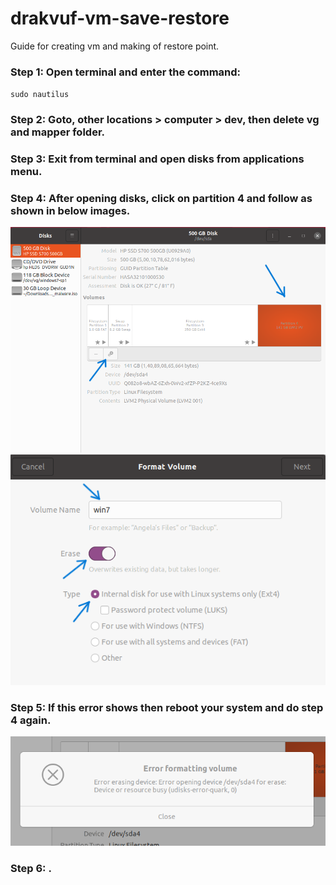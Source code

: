 # drakvuf-vm-save-restore
Guide for creating vm and making of restore point.

### Step 1: Open terminal and enter the command:
 `sudo nautilus`

 ### Step 2: Goto, other locations > computer > dev, then delete vg and mapper folder.

 ### Step 3: Exit from terminal and open disks from applications menu.

 ### Step 4: After opening disks, click on partition 4 and follow as shown in below images.

 <img title="Image 1" alt="Disks" src="/images/disks.png">

 <img title="Image 2" alt="disks2" src="/images/disks2.png">

 ### Step 5: If this error shows then reboot your system and do step 4 again.

 <img title="Image 3" alt="Disks" src="/images/error.png">

 ### Step 6: .
 

 

